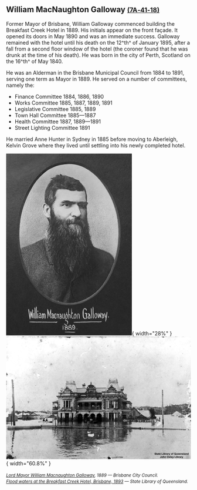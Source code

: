 
## William MacNaughton Galloway <small>[(7A‑41‑18)](https://brisbane.discovereverafter.com/profile/31730643 "Go to Memorial Information" )</small>

Former Mayor of Brisbane, William Galloway commenced building the Breakfast Creek Hotel in 1889. His initials appear on the front façade. It opened its doors in May 1890 and was an immediate success. Galloway remained with the hotel until his death on the 12^th^ of January 1895, after a fall from a second floor window of the hotel (the coroner found that he was drunk at the time of his death). He was born in the city of Perth, Scotland on the 16^th^ of May 1840. 

He was an Alderman in the Brisbane Municipal Council from 1884 to 1891, serving one term as Mayor in 1889. He served on a number of committees, namely the:

- Finance Committee 1884, 1886, 1890
- Works Committee 1885, 1887, 1889, 1891
- Legislative Committee 1885, 1889
- Town Hall Committee 1885—1887
- Health Committee 1887, 1889—1891 
- Street Lighting Committee 1891

He married Anne Hunter in Sydney in 1885 before moving to Aberleigh, Kelvin Grove where they lived until settling into his newly completed hotel.

![Lord Mayor William Macnaughton Galloway](../assets/william-macnaughton-galloway.jpg){ width="28%" }  ![Flood waters at the Breakfast Creek Hotel, Brisbane, 1893](../assets/breakfast-creek-hotel-1893.jpg){ width="60.8%" }  

*<small>[Lord Mayor William Macnaughton Galloway](https://library-brisbane.ent.sirsidynix.net.au/client/en_AU/BrisbaneImages/search/detailnonmodal/ent:$002f$002fSD_ASSET$002f0$002fSD_ASSET:19488/one?qu=Lord+Mayor+William+Macnaughton+Galloway&rm=BRISBANEIMAGES0%7C%7C%7C1%7C%7C%7C0%7C%7C%7Ctrue&te=ASSET&lm=ALL_ASSETS), 1889 — Brisbane City Council.</small>* <br>
*<small>[Flood waters at the Breakfast Creek Hotel, Brisbane, 1893](http://onesearch.slq.qld.gov.au/permalink/f/1upgmng/slq_alma21218154110002061) — State Library of Queensland.</small>*
